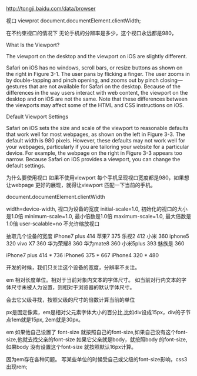 http://tongji.baidu.com/data/browser

视口 viewprot
document.documentElement.clientWidth;


在不约束视口的情况下
无论手机的分辨率是多少，这个视口永远都是980，

What Is the Viewport?

The viewport on the desktop and the viewport on iOS are slightly different.

Safari on iOS has no windows, scroll bars, or resize buttons as shown on the right in Figure 3-1. The user pans by flicking a finger. The user zooms in by double-tapping and pinch opening, and zooms out by pinch closing—gestures that are not available for Safari on the desktop. Because of the differences in the way users interact with web content, the viewport on the desktop and on iOS are not the same. Note that these differences between the viewports may affect some of the HTML and CSS instructions on iOS.

Default Viewport Settings

Safari on iOS sets the size and scale of the viewport to reasonable defaults that work well for most webpages, as shown on the left in Figure 3-3. The default width is 980 pixels. However, these defaults may not work well for your webpages, particularly if you are tailoring your website for a particular device. For example, the webpage on the right in Figure 3-3 appears too narrow. Because Safari on iOS provides a viewport, you can change the default settings.

为什么要使用视口
如果不使用viewport 每个手机呈现视口宽度都是980，如果想让webpage 更好的展现，就得让viewport 匹配一下当前的手机。

document.documentElement.clientWidth

<meta name=viewport content="width=device-width,initial-scale=1.0, minimum-scale=1.0, maximum-scale=1.0, user-scalable=no,minimal-ui">

width=device-width,   视口为设备的宽度
initial-scale=1.0,  初始化的视口的大小是1.0倍
minimum-scale=1.0,  最小倍数是1.0倍
maximum-scale=1.0,  最大倍数是1.0倍
user-scalable=no   不允许缩放视口


抽取几个设备的宽度
iPhone7 plus 414 
苹果7 375
乐视2  412
小米   360
iphone5 320
vivo X7 360
华为荣耀8  360
华为mate8  360
小米5plus 393
魅族是 360

iPhone7 plus 414 * 736
iPhone6  375 * 667
iPhone4  320 * 480

开发的时候，我们只关注这个设备的宽度，分辨率不关注。


 em 
相对长度单位。相对于当前对象内文本的字体尺寸。
如当前对行内文本的字体尺寸未被人为设置，则相对于浏览器的默认字体尺寸。

会去它父级寻找，按照父级的尺寸的倍数计算当前的单位

px是固定像素，em是相对父元素字体大小的百分比,比如div设成15px，div的子节点1em就是15px,
2em就是30px。

em
如果他自己设置了 font-size 就按照自己的font-size,如果自己没有这个font-size,他就去找父亲的font-size
如果它父亲就是body，就按照body 的font-size,如果body 没有设置这个font-size 就按照默认16px计算。

因为em存在各种问题。
写某些单位的时候受自己或父级的font-size影响，css3出现rem;

